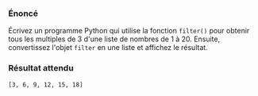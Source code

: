 ### Énoncé

Écrivez un programme Python qui utilise la fonction ```filter()``` pour obtenir tous les multiples de 3 d'une liste de nombres de 1 à 20. Ensuite, convertissez l'objet ```filter``` en une liste et affichez le résultat.

### Résultat attendu 

```[3, 6, 9, 12, 15, 18]```
